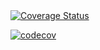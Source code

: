 <a href='https://coveralls.io/github/DanylchenkoKateryna/Automated-Testing'>
  <img src='https://coveralls.io/repos/github/DanylchenkoKateryna/Automated-Testing/badge.svg?kill_cache=1' alt='Coverage Status'/>
</a>


[![codecov](https://codecov.io/gh/DanylchenkoKateryna/Automated-Testing/graph/badge.svg?token=DWBKYSEN3D)](https://codecov.io/gh/DanylchenkoKateryna/Automated-Testing)
